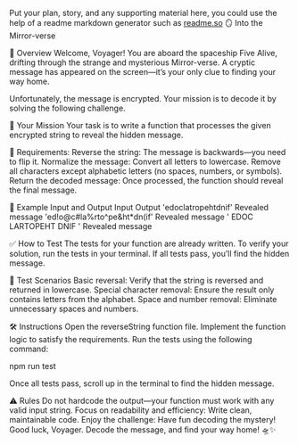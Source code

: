 Put your plan, story, and any supporting material here, you could use the help of a readme markdown generator such as [readme.so](https://readme.so/)
🪞 Into the Mirror-verse

🚀 Overview
Welcome, Voyager! You are aboard the spaceship Five Alive, drifting through the strange and mysterious Mirror-verse. A cryptic message has appeared on the screen—it’s your only clue to finding your way home.

Unfortunately, the message is encrypted. Your mission is to decode it by solving the following challenge.

🎯 Your Mission
Your task is to write a function that processes the given encrypted string to reveal the hidden message.

📝 Requirements:
Reverse the string: The message is backwards—you need to flip it.
Normalize the message:
Convert all letters to lowercase.
Remove all characters except alphabetic letters (no spaces, numbers, or symbols).
Return the decoded message: Once processed, the function should reveal the final message.

🧪 Example Input and Output
Input	Output
'edoclatropehtdnif'	Revealed message
'ed!o@c#la%rto^pe&ht*dn(if'	Revealed message
' EDOC LARTOPEHT DNIF '	Revealed message



✅ How to Test
The tests for your function are already written. To verify your solution, run the tests in your terminal. If all tests pass, you’ll find the hidden message.

🧪 Test Scenarios
Basic reversal: Verify that the string is reversed and returned in lowercase.
Special character removal: Ensure the result only contains letters from the alphabet.
Space and number removal: Eliminate unnecessary spaces and numbers.


🛠️ Instructions
Open the reverseString function file.
Implement the function logic to satisfy the requirements.
Run the tests using the following command:

npm run test

Once all tests pass, scroll up in the terminal to find the hidden message.

⚠️ Rules
Do not hardcode the output—your function must work with any valid input string.
Focus on readability and efficiency: Write clean, maintainable code.
Enjoy the challenge: Have fun decoding the mystery!
Good luck, Voyager. Decode the message, and find your way home! 🛸✨


